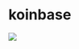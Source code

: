 # koinbase

<img witdh="300" src="https://github.com/user-attachments/assets/c368102e-e0da-45a6-99be-54032569d495" />

